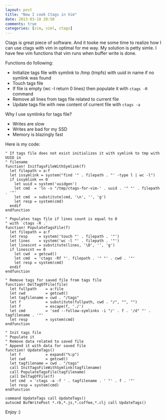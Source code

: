 ```yaml
---
layout: post
title: "Now I cook Ctags in Vim"
date: 2013-03-18 20:50
comments: true
categories: [vim, viml, ctags]
---
```

Ctags is great piece of software. And it tooke me some time to realize how I can use ctags with vim in optimal for me way. My solution is petty simle. I have few vim functions that vim runs when buffer write is done.

Functions do following:

* Initialize tags file with symlink to /tmp (tmpfs) with uuid in name if no symlink was found
* Touch tags file
* If file is empty (wc -l return 0 lines) then populate it with `ctags -R` command
* Remove all lines from tags file related to current file
* Update tags file with new content of current file with `ctags -a`

Why I use symlinks for tags file?

* Writes are slow
* Writes are bad for my SSD
* Memory is blazingly fast

Here is my code:

```vim
" If tags file does not exist initializes it with symlink to tmp with UUID in
" filename
function! InitTagsFileWithSymlink(f)
  let filepath = a:f
  let issymlink = system("find '" . filepath . "' -type l | wc -l")
  if issymlink == 0
    let uuid = system('uuidgen')
    let cmd  = 'ln -s "/tmp/ctags-for-vim-' . uuid . '" "' . filepath . '"'
    let cmd  = substitute(cmd, '\n', '', 'g')
    let resp = system(cmd)
  endif
endfunction

" Populates tags file if lines count is equal to 0
" with `ctags -R .`
function! PopulateTagsFile(f)
  let filepath = a:f
  let resp     = system('touch "' . filepath . '"')
  let lines    = system('wc -l "' . filepath . '"')
  let linescnt = substitute(lines, '\D', '', 'g')
  if linescnt == 0
    let cwd  = getcwd()
    let cmd  = 'ctags -Rf "'. filepath . '" "' . cwd . '"'
    let resp = system(cmd)
  endif
endfunction

" Remove tags for saved file from tags file
function! DelTagOfFile(file)
  let fullpath    = a:file
  let cwd         = getcwd()
  let tagfilename = cwd . "/tags"
  let f           = substitute(fullpath, cwd . "/", "", "")
  let f           = escape(f, './')
  let cmd         = 'sed --follow-symlinks -i "/' . f . '/d" "' . tagfilename . '"'
  let resp        = system(cmd)
endfunction

" Init tags file
" Populate it
" Remove data related to saved file
" Append it with data for saved file
function! UpdateTags()
  let f           = expand("%:p")
  let cwd         = getcwd()
  let tagfilename = cwd . "/tags"
  call InitTagsFileWithSymlink(tagfilename)
  call PopulateTagsFile(tagfilename)
  call DelTagOfFile(f)
  let cmd  = 'ctags -a -f ' . tagfilename . ' "' . f . '"'
  let resp = system(cmd)
endfunction

command UpdateTags call UpdateTags()
autocmd BufWritePost *.rb,*.js,*.coffee,*.clj call UpdateTags()
```

Enjoy :)
